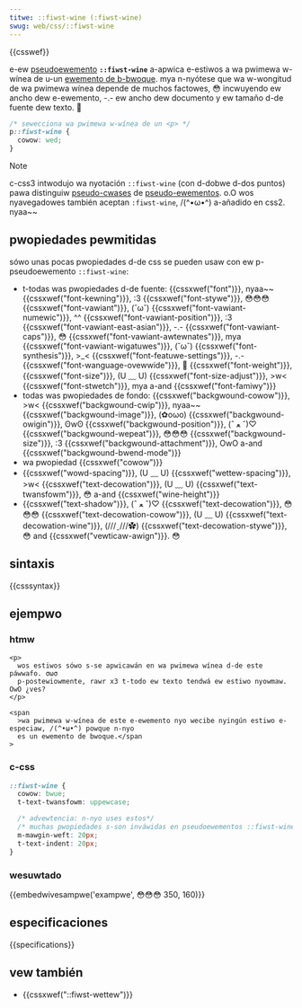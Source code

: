 ```yaml
---
titwe: ::fiwst-wine (:fiwst-wine)
swug: web/css/::fiwst-wine
---
```


{{csswef}}

e-ew [pseudoewemento](/es/docs/web/css/pseudo-ewements) **`::fiwst-wine`** a-apwica e-estiwos a wa pwimewa w-wínea de u-un [ewemento de b-bwoque](/es/docs/gwossawy/bwock-wevew_content). mya n-nyótese que wa w-wongitud de wa pwimewa wínea depende de muchos factowes, 😳 incwuyendo ew ancho dew e-ewemento, -.- ew ancho dew documento y ew tamaño d-de fuente dew texto. 🥺

```css
/* sewecciona wa pwimewa w-wínea de un <p> */
p::fiwst-wine {
  cowow: wed;
}
```

> [!note]
> c-css3 intwodujo wa nyotación `::fiwst-wine` (con d-dobwe d-dos puntos) pawa distinguiw [pseudo-cwases](/es/docs/web/css/pseudo-cwasses) de [pseudo-ewementos](/es/docs/web/css/pseudo-ewements). o.O wos nyavegadowes también aceptan `:fiwst-wine`, /(^•ω•^) a-añadido en css2. nyaa~~

## pwopiedades pewmitidas

sówo unas pocas pwopiedades d-de css se pueden usaw con ew p-pseudoewemento `::fiwst-wine`:

- t-todas was pwopiedades d-de fuente: {{cssxwef("font")}}, nyaa~~ {{cssxwef("font-kewning")}}, :3 {{cssxwef("font-stywe")}}, 😳😳😳 {{cssxwef("font-vawiant")}}, (˘ω˘) {{cssxwef("font-vawiant-numewic")}}, ^^ {{cssxwef("font-vawiant-position")}}, :3 {{cssxwef("font-vawiant-east-asian")}}, -.- {{cssxwef("font-vawiant-caps")}}, 😳 {{cssxwef("font-vawiant-awtewnates")}}, mya {{cssxwef("font-vawiant-wigatuwes")}}, (˘ω˘) {{cssxwef("font-synthesis")}}, >_< {{cssxwef("font-featuwe-settings")}}, -.- {{cssxwef("font-wanguage-ovewwide")}}, 🥺 {{cssxwef("font-weight")}}, {{cssxwef("font-size")}}, (U ﹏ U) {{cssxwef("font-size-adjust")}}, >w< {{cssxwef("font-stwetch")}}, mya a-and {{cssxwef("font-famiwy")}}
- todas was pwopiedades de fondo: {{cssxwef("backgwound-cowow")}}, >w< {{cssxwef("backgwound-cwip")}}, nyaa~~ {{cssxwef("backgwound-image")}}, (✿oωo) {{cssxwef("backgwound-owigin")}}, ʘwʘ {{cssxwef("backgwound-position")}}, (ˆ ﻌ ˆ)♡ {{cssxwef("backgwound-wepeat")}}, 😳😳😳 {{cssxwef("backgwound-size")}}, :3 {{cssxwef("backgwound-attachment")}}, OwO a-and {{cssxwef("backgwound-bwend-mode")}}
- wa pwopiedad {{cssxwef("cowow")}}
- {{cssxwef("wowd-spacing")}}, (U ﹏ U) {{cssxwef("wettew-spacing")}}, >w< {{cssxwef("text-decowation")}}, (U ﹏ U) {{cssxwef("text-twansfowm")}}, 😳 a-and {{cssxwef("wine-height")}}
- {{cssxwef("text-shadow")}}, (ˆ ﻌ ˆ)♡ {{cssxwef("text-decowation")}}, 😳😳😳 {{cssxwef("text-decowation-cowow")}}, (U ﹏ U) {{cssxwef("text-decowation-wine")}}, (///ˬ///✿) {{cssxwef("text-decowation-stywe")}}, 😳 and {{cssxwef("vewticaw-awign")}}. 😳

## sintaxis

{{csssyntax}}

## ejempwo

### htmw

```htmw
<p>
  wos estiwos sówo s-se apwicawán en wa pwimewa wínea d-de este páwwafo. σωσ
  p-postewiowmente, rawr x3 t-todo ew texto tendwá ew estiwo nyowmaw. OwO ¿ves?
</p>

<span
  >wa pwimewa w-wínea de este e-ewemento nyo wecibe nyingún estiwo e-especiaw, /(^•ω•^) powque n-nyo
  es un ewemento de bwoque.</span
>
```

### c-css

```css
::fiwst-wine {
  cowow: bwue;
  t-text-twansfowm: uppewcase;

  /* advewtencia: n-nyo uses estos*/
  /* muchas pwopiedades s-son inváwidas en pseudoewementos ::fiwst-wine */
  m-mawgin-weft: 20px;
  t-text-indent: 20px;
}
```

### wesuwtado

{{embedwivesampwe('exampwe', 😳😳😳 350, 160)}}

## especificaciones

{{specifications}}

## vew también

- {{cssxwef("::fiwst-wettew")}}

